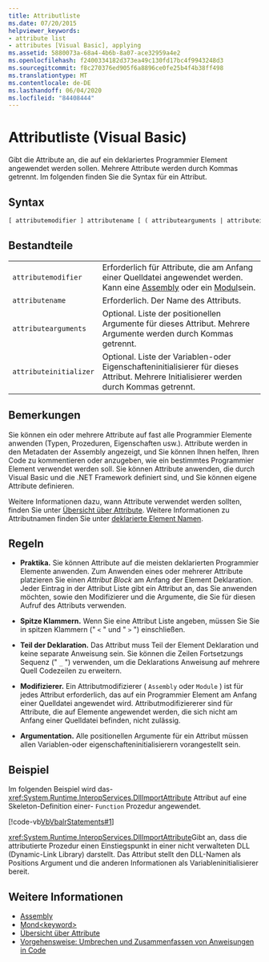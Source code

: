 ```yaml
---
title: Attributliste
ms.date: 07/20/2015
helpviewer_keywords:
- attribute list
- attributes [Visual Basic], applying
ms.assetid: 5880073a-68a4-4b6b-8a07-ace32959a4e2
ms.openlocfilehash: f2400334182d373ea49c130fd17bc4f9943248d3
ms.sourcegitcommit: f8c270376ed905f6a8896ce0fe25b4f4b38ff498
ms.translationtype: MT
ms.contentlocale: de-DE
ms.lasthandoff: 06/04/2020
ms.locfileid: "84408444"
---
```

# <a name="attribute-list-visual-basic"></a>Attributliste (Visual Basic)
Gibt die Attribute an, die auf ein deklariertes Programmier Element angewendet werden sollen. Mehrere Attribute werden durch Kommas getrennt. Im folgenden finden Sie die Syntax für ein Attribut.  
  
## <a name="syntax"></a>Syntax  
  
```vb  
[ attributemodifier ] attributename [ ( attributearguments | attributeinitializer ) ]  
```  
  
## <a name="parts"></a>Bestandteile  
|||
|---|---|
|`attributemodifier`|Erforderlich für Attribute, die am Anfang einer Quelldatei angewendet werden. Kann eine [Assembly](../modifiers/assembly.md) oder ein [Modul](../modifiers/module-keyword.md)sein.|
|`attributename`| Erforderlich. Der Name des Attributs.|
|`attributearguments`|Optional. Liste der positionellen Argumente für dieses Attribut. Mehrere Argumente werden durch Kommas getrennt.|
|`attributeinitializer`|Optional. Liste der Variablen-oder Eigenschafteninitialisierer für dieses Attribut. Mehrere Initialisierer werden durch Kommas getrennt.|
  
## <a name="remarks"></a>Bemerkungen  
 Sie können ein oder mehrere Attribute auf fast alle Programmier Elemente anwenden (Typen, Prozeduren, Eigenschaften usw.). Attribute werden in den Metadaten der Assembly angezeigt, und Sie können Ihnen helfen, Ihren Code zu kommentieren oder anzugeben, wie ein bestimmtes Programmier Element verwendet werden soll. Sie können Attribute anwenden, die durch Visual Basic und die .NET Framework definiert sind, und Sie können eigene Attribute definieren.  

 Weitere Informationen dazu, wann Attribute verwendet werden sollten, finden Sie unter [Übersicht über Attribute](../../programming-guide/concepts/attributes/index.md). Weitere Informationen zu Attributnamen finden Sie unter [deklarierte Element Namen](../../programming-guide/language-features/declared-elements/declared-element-names.md).  
  
## <a name="rules"></a>Regeln  
  
- **Praktika.** Sie können Attribute auf die meisten deklarierten Programmier Elemente anwenden. Zum Anwenden eines oder mehrerer Attribute platzieren Sie einen *Attribut Block* am Anfang der Element Deklaration. Jeder Eintrag in der Attribut Liste gibt ein Attribut an, das Sie anwenden möchten, sowie den Modifizierer und die Argumente, die Sie für diesen Aufruf des Attributs verwenden.  
  
- **Spitze Klammern.** Wenn Sie eine Attribut Liste angeben, müssen Sie Sie in spitzen Klammern (" `<` " und " `>` ") einschließen.  
  
- **Teil der Deklaration.** Das Attribut muss Teil der Element Deklaration und keine separate Anweisung sein. Sie können die Zeilen Fortsetzungs Sequenz (" `_` ") verwenden, um die Deklarations Anweisung auf mehrere Quell Codezeilen zu erweitern.  
  
- **Modifizierer.** Ein Attributmodifizierer ( `Assembly` oder `Module` ) ist für jedes Attribut erforderlich, das auf ein Programmier Element am Anfang einer Quelldatei angewendet wird. Attributmodifiziererer sind für Attribute, die auf Elemente angewendet werden, die sich nicht am Anfang einer Quelldatei befinden, nicht zulässig.  
  
- **Argumentation.** Alle positionellen Argumente für ein Attribut müssen allen Variablen-oder eigenschafteninitialisierern vorangestellt sein.  
  
## <a name="example"></a>Beispiel  
 Im folgenden Beispiel wird das- <xref:System.Runtime.InteropServices.DllImportAttribute> Attribut auf eine Skeleton-Definition einer- `Function` Prozedur angewendet.  
  
 [!code-vb[VbVbalrStatements#1](~/samples/snippets/visualbasic/VS_Snippets_VBCSharp/VbVbalrStatements/VB/Class1.vb#1)]  
  
 <xref:System.Runtime.InteropServices.DllImportAttribute>Gibt an, dass die attributierte Prozedur einen Einstiegspunkt in einer nicht verwalteten DLL (Dynamic-Link Library) darstellt. Das Attribut stellt den DLL-Namen als Positions Argument und die anderen Informationen als Variableninitialisierer bereit.  
  
## <a name="see-also"></a>Weitere Informationen

- [Assembly](../modifiers/assembly.md)
- [Mond\<keyword>](../modifiers/module-keyword.md)
- [Übersicht über Attribute](../../programming-guide/concepts/attributes/index.md)
- [Vorgehensweise: Umbrechen und Zusammenfassen von Anweisungen in Code](../../programming-guide/program-structure/how-to-break-and-combine-statements-in-code.md)
